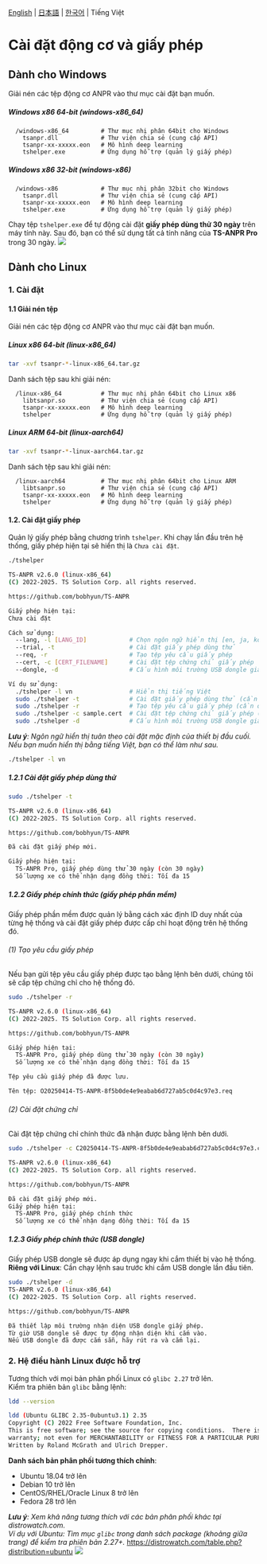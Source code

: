 [English](../../Usage.md) | [日本語](../ja-JP/Usage.md) | [한국어](../ko-KR/Usage.md) | Tiếng Việt

# Cài đặt động cơ và giấy phép

## Dành cho Windows

Giải nén các tệp động cơ ANPR vào thư mục cài đặt bạn muốn.

##### Windows x86 64-bit (windows-x86_64)

```
  /windows-x86_64         # Thư mục nhị phân 64bit cho Windows
    tsanpr.dll            # Thư viện chia sẻ (cung cấp API)
    tsanpr-xx-xxxxx.eon   # Mô hình deep learning
    tshelper.exe          # Ứng dụng hỗ trợ (quản lý giấy phép)
```

##### Windows x86 32-bit (windows-x86)

```
  /windows-x86            # Thư mục nhị phân 32bit cho Windows
    tsanpr.dll            # Thư viện chia sẻ (cung cấp API)
    tsanpr-xx-xxxxx.eon   # Mô hình deep learning
    tshelper.exe          # Ứng dụng hỗ trợ (quản lý giấy phép)
```

Chạy tệp `tshelper.exe` để tự động cài đặt **giấy phép dùng thử 30 ngày** trên máy tính này. Sau đó, bạn có thể sử dụng tất cả tính năng của **TS-ANPR Pro** trong 30 ngày.
<img src="../../img/vi-VN/trialLicense.png" style="max-width:600px"/>

## Dành cho Linux

### 1. Cài đặt

#### 1.1 Giải nén tệp

Giải nén các tệp động cơ ANPR vào thư mục cài đặt bạn muốn.

##### Linux x86 64-bit (linux-x86_64)

```sh
tar -xvf tsanpr-*-linux-x86_64.tar.gz
```

Danh sách tệp sau khi giải nén:

```
  /linux-x86_64           # Thư mục nhị phân 64bit cho Linux x86
    libtsanpr.so          # Thư viện chia sẻ (cung cấp API)
    tsanpr-xx-xxxxx.eon   # Mô hình deep learning
    tshelper              # Ứng dụng hỗ trợ (quản lý giấy phép)
```

##### Linux ARM 64-bit (linux-aarch64)

```sh
tar -xvf tsanpr-*-linux-aarch64.tar.gz
```

Danh sách tệp sau khi giải nén:

```
  /linux-aarch64          # Thư mục nhị phân 64bit cho Linux ARM
    libtsanpr.so          # Thư viện chia sẻ (cung cấp API)
    tsanpr-xx-xxxxx.eon   # Mô hình deep learning
    tshelper              # Ứng dụng hỗ trợ (quản lý giấy phép)
```

#### 1.2. Cài đặt giấy phép

Quản lý giấy phép bằng chương trình `tshelper`.
Khi chạy lần đầu trên hệ thống, giấy phép hiện tại sẽ hiển thị là `Chưa cài đặt`.

```sh
./tshelper

TS-ANPR v2.6.0 (linux-x86_64)
(C) 2022-2025. TS Solution Corp. all rights reserved.

https://github.com/bobhyun/TS-ANPR

Giấy phép hiện tại:
Chưa cài đặt

Cách sử dụng:
  --lang, -l [LANG_ID]            # Chọn ngôn ngữ hiển thị [en, ja, ko, vi]
  --trial, -t                     # Cài đặt giấy phép dùng thử
  --req, -r                       # Tạo tệp yêu cầu giấy phép
  --cert, -c [CERT_FILENAME]      # Cài đặt tệp chứng chỉ giấy phép
  --dongle, -d                    # Cấu hình môi trường USB dongle giấy phép

Ví dụ sử dụng:
  ./tshelper -l vn                # Hiển thị tiếng Việt
  sudo ./tshelper -t              # Cài đặt giấy phép dùng thử (cần quyền root)
  sudo ./tshelper -r              # Tạo tệp yêu cầu giấy phép (cần quyền root)
  sudo ./tshelper -c sample.cert  # Cài đặt tệp chứng chỉ giấy phép (cần quyền root)
  sudo ./tshelper -d              # Cấu hình môi trường USB dongle giấy phép (cần quyền root)
```

_**Lưu ý**: Ngôn ngữ hiển thị tuân theo cài đặt mặc định của thiết bị đầu cuối. Nếu bạn muốn hiển thị bằng tiếng Việt, bạn có thể làm như sau._

```sh
./tshelper -l vn
```

##### 1.2.1 Cài đặt giấy phép dùng thử

```sh
sudo ./tshelper -t

TS-ANPR v2.6.0 (linux-x86_64)
(C) 2022-2025. TS Solution Corp. all rights reserved.

https://github.com/bobhyun/TS-ANPR

Đã cài đặt giấy phép mới.

Giấy phép hiện tại:
  TS-ANPR Pro, giấy phép dùng thử 30 ngày (còn 30 ngày)
  Số lượng xe có thể nhận dạng đồng thời: Tối đa 15
```

##### 1.2.2 Giấy phép chính thức (giấy phép phần mềm)

Giấy phép phần mềm được quản lý bằng cách xác định ID duy nhất của từng hệ thống và cài đặt giấy phép được cấp chỉ hoạt động trên hệ thống đó.

###### (1) Tạo yêu cầu giấy phép

Nếu bạn gửi tệp yêu cầu giấy phép được tạo bằng lệnh bên dưới, chúng tôi sẽ cấp tệp chứng chỉ cho hệ thống đó.

```sh
sudo ./tshelper -r

TS-ANPR v2.6.0 (linux-x86_64)
(C) 2022-2025. TS Solution Corp. all rights reserved.

https://github.com/bobhyun/TS-ANPR

Giấy phép hiện tại:
  TS-ANPR Pro, giấy phép dùng thử 30 ngày (còn 30 ngày)
  Số lượng xe có thể nhận dạng đồng thời: Tối đa 15

Tệp yêu cầu giấy phép đã được lưu.

Tên tệp: O20250414-TS-ANPR-8f5b0de4e9eabab6d727ab5c0d4c97e3.req
```

###### (2) Cài đặt chứng chỉ

Cài đặt tệp chứng chỉ chính thức đã nhận được bằng lệnh bên dưới.

```sh
sudo ./tshelper -c C20250414-TS-ANPR-8f5b0de4e9eabab6d727ab5c0d4c97e3.cert

TS-ANPR v2.6.0 (linux-x86_64)
(C) 2022-2025. TS Solution Corp. all rights reserved.

https://github.com/bobhyun/TS-ANPR

Đã cài đặt giấy phép mới.
Giấy phép hiện tại:
  TS-ANPR Pro, giấy phép chính thức
  Số lượng xe có thể nhận dạng đồng thời: Tối đa 15
```

##### 1.2.3 Giấy phép chính thức (USB dongle)

Giấy phép USB dongle sẽ được áp dụng ngay khi cắm thiết bị vào hệ thống.  
**Riêng với Linux**: Cần chạy lệnh sau trước khi cắm USB dongle lần đầu tiên.

```sh
sudo ./tshelper -d
TS-ANPR v2.6.0 (linux-x86_64)
(C) 2022-2025. TS Solution Corp. all rights reserved.

https://github.com/bobhyun/TS-ANPR

Đã thiết lập môi trường nhận diện USB dongle giấy phép.
Từ giờ USB dongle sẽ được tự động nhận diện khi cắm vào.
Nếu USB dongle đã được cắm sẵn, hãy rút ra và cắm lại.
```

### 2. Hệ điều hành Linux được hỗ trợ

Tương thích với mọi bản phân phối Linux có `glibc 2.27` trở lên.  
Kiểm tra phiên bản `glibc` bằng lệnh:

```sh
ldd --version

ldd (Ubuntu GLIBC 2.35-0ubuntu3.1) 2.35
Copyright (C) 2022 Free Software Foundation, Inc.
This is free software; see the source for copying conditions.  There is NO
warranty; not even for MERCHANTABILITY or FITNESS FOR A PARTICULAR PURPOSE.
Written by Roland McGrath and Ulrich Drepper.
```

**Danh sách bản phân phối tương thích chính**:

- Ubuntu 18.04 trở lên
- Debian 10 trở lên
- CentOS/RHEL/Oracle Linux 8 trở lên
- Fedora 28 trở lên

_**Lưu ý**: Xem khả năng tương thích với các bản phân phối khác tại distrowatch.com.  
Ví dụ với Ubuntu: Tìm mục `glibc` trong danh sách package (khoảng giữa trang) để kiểm tra phiên bản 2.27+._
https://distrowatch.com/table.php?distribution=ubuntu
![](../../img/ubuntu.png)

